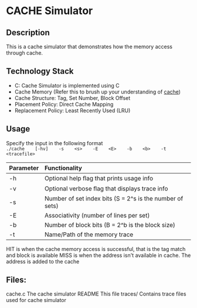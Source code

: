 # CACHE Simulator

## Description
This is a cache simulator that demonstrates how the memory access through cache. 

## Technology Stack
- C: Cache Simulator is implemented using C
- Cache Memory (Refer this to brush up your understanding of [cache](https://www.cs.cmu.edu/afs/cs/academic/class/15213-f09/www/lectures/23-caches.pdf))
- Cache Structure: Tag, Set Number, Block Offset
- Placement Policy: Direct Cache Mapping
- Replacement Policy: Least Recently Used (LRU)

## Usage    
Specify the input in the following format  
`./cache    [-hv]    -s    <s>    -E    <E>    -b    <b>    -t    <tracefile>`

|Parameter       |Functionality|
|:---------------|:-----------------------------------------------|
|-h              | Optional help ﬂag that prints usage info |
|-v              | Optional verbose ﬂag that displays trace info |  
|-s  <s>         | Number of set index bits (S = 2^s is the number of sets) |  
|-E  <E>         | Associativity (number of lines per set) |
|-b  <b>         | Number of block bits (B = 2^b is the block size) |   
|-t  <tracefile> | Name/Path of the memory trace |

HIT is when the cache memory access is successful, that is the tag match and block is available
MISS is when the address isn't available in cache. The address is added to the cache

## Files:
cache.c                 The cache simulator
README                  This file
traces/                 Contains trace files used for cache simulator
